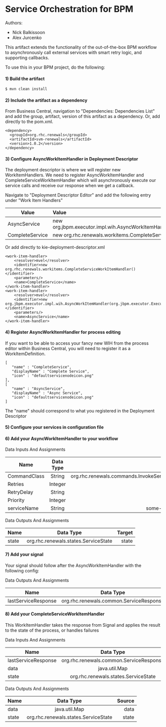 # Service Orchestration for BPM
Authors:
* Nick Balkissoon
* Alex Jurcenko

This artifact extends the functionality of the out-of-the-box BPM workflow to asynchronously call external services with smart retry logic, and supporting callbacks.

 To use this in your BPM project, do the following:

#### 1) Build the artifact
```sh
$ mvn clean install
```
#### 2) Include the artifact as a dependency
From Business Central, navigation to "Dependencies: Dependencies List" and add the group, artifact, version of this artifact as a dependency.  Or, add directly to the pom.xml.
```
<dependency>
  <groupId>org.rhc.renewals</groupId>
  <artifactId>svm-renewals</artifactId>
  <version>1.0.2</version>
</dependency>
```
#### 3) Configure AsyncWorkItemHandler in Deployment Descriptor
The deployment descriptor is where we will register new WorkItemHandlers.  We need to register AsyncWorkItemHandler and CompleteServiceWorkItemHandler which will asynchronously execute our service calls and receive our response when we get a callback.

Navigate to "Deployment Descriptor Editor" and add the following entry under "Work Item Handlers"


|     Value      |  Value   |
| ------------- |:-------------|
AsyncService    |   new org.jbpm.executor.impl.wih.AsyncWorkItemHandler(org.jbpm.executor.ExecutorServiceFactory.newExecutorService())|
CompleteService |   new org.rhc.renewals.workitems.CompleteServiceWorkItemHandler()                                                   |


Or add directly to kie-deployment-descriptor.xml
```
<work-item-handler>
    <resolver>mvel</resolver>
    <identifier>new org.rhc.renewals.workitems.CompleteServiceWorkItemHandler()</identifier>
    <parameters/>
    <name>CompleteService</name>
</work-item-handler>
<work-item-handler>
    <resolver>mvel</resolver>
    <identifier>new org.jbpm.executor.impl.wih.AsyncWorkItemHandler(org.jbpm.executor.ExecutorServiceFactory.newExecutorService())</identifier>
    <parameters/>
    <name>AsyncService</name>
</work-item-handler>
```
#### 4) Register AsyncWorkItemHandler for process editing
If you want to be able to access your fancy new WIH from the process editor within Business Central, you will need to register it as a WorkItemDefinition.
```
[
   "name" : "CompleteService",
   "displayName" : "Complete Service",
   "icon" : "defaultservicenodeicon.png"
],
[
   "name" : "AsyncService",
   "displayName" : "Async Service",
   "icon" : "defaultservicenodeicon.png"
]
```
The "name" should correspond to what you registered in the Deployment Descriptor
#### 5) Configure your services in configuration file
#### 6) Add your AsyncWorkItemHandler to your workflow

Data Inputs And Assignments

| Name          | Data Type     | Source|
| ------------- |:-------------:| -----:|
| CommandClass  |   String      | org.rhc.renewals.commands.InvokeServiceCommand |
| Retries       |   Integer     | 3 |
| RetryDelay    |   String      | 5s, 10s, 15s |
| Priority      |   Integer     |   0
| serviceName   |   String      |    some-service-name    |

Data Outputs And Assignments

| Name          | Data Type     | Target|
| ------------- |:-------------:| -----:|
| state  |   org.rhc.renewals.states.ServiceState      | state |

#### 7) Add your signal
Your signal should follow after the AsyncWorkItemHandler with the following config:

Data Outputs And Assignments

| Name          | Data Type     | Target|
| ------------- |:-------------:| -----:|
| lastServiceResponse  |   org.rhc.renewals.common.ServiceResponse      | lastServiceResponse |

#### 8) Add your CompleteServiceWorkItemHandler
This WorkItemHandler takes the response from Signal and applies the result to the state of the process, or handles failures

Data Inputs And Assignments

| Name          | Data Type     | Source|
| ------------- |:-------------:| -----:|
| lastServiceResponse  |   org.rhc.renewals.common.ServiceResponse      | lastServiceResponse |
| data | java.util.Map | data
| state| org.rhc.renewals.states.ServiceState | state

Data Outputs And Assignments

| Name          | Data Type     | Source|
| ------------- |:-------------:| -----:|
| data | java.util.Map | data
| state| org.rhc.renewals.states.ServiceState | state

